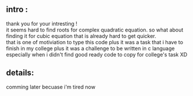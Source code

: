 ## intro :
thank you for your intresting !</br>
it seems hard to find roots for complex quadratic equation. so what about finding it for cubic equation that is already hard to get quicker. </br>
that is one of motiviation to type this code plus it was a task that i have to finish in my college plus it was a challenge to be written in c language</br>
especially when i didn't find good ready code to copy for college's task XD</br>

## details:
comming later becuase i'm tired now
